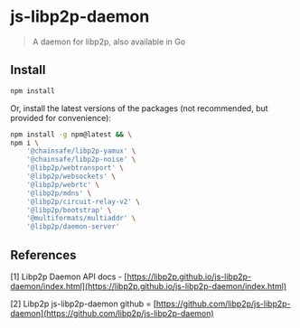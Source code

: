 # js-libp2p-daemon

> A daemon for libp2p, also available in Go

## Install

```sh
npm install
```

Or, install the latest versions of the packages (not recommended, but provided for convenience):
```sh
npm install -g npm@latest && \
npm i \
    '@chainsafe/libp2p-yamux' \
    '@chainsafe/libp2p-noise' \
    '@libp2p/webtransport' \
    '@libp2p/websockets' \
    '@libp2p/webrtc' \
    '@libp2p/mdns' \
    '@libp2p/circuit-relay-v2' \
    '@libp2p/bootstrap' \
    '@multiformats/multiaddr' \
    '@libp2p/daemon-server'
```


## References

[1] Libp2p Daemon API docs - [https://libp2p.github.io/js-libp2p-daemon/index.html](https://libp2p.github.io/js-libp2p-daemon/index.html)

[2] Libp2p js-libp2p-daemon github = [https://github.com/libp2p/js-libp2p-daemon](https://github.com/libp2p/js-libp2p-daemon)